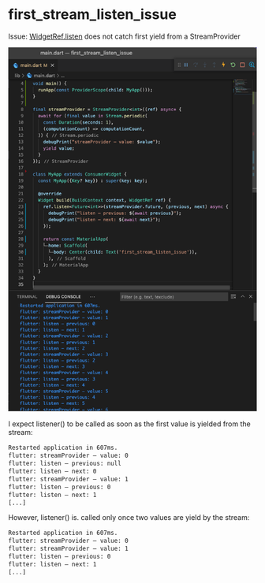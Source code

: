 # first_stream_listen_issue

Issue: [WidgetRef.listen](https://pub.dev/documentation/flutter_riverpod/latest/flutter_riverpod/WidgetRef/listen.html) does not catch first yield from a StreamProvider

![screenshot](./screenshot.png)

I expect listener() to be called as soon as the first value is yielded from the stream:

```text
Restarted application in 607ms.
flutter: streamProvider – value: 0
flutter: listen – previous: null
flutter: listen – next: 0
flutter: streamProvider – value: 1
flutter: listen – previous: 0
flutter: listen – next: 1
[...]
```

However, listener() is. called only once two values are yield by the stream:

```text
Restarted application in 607ms.
flutter: streamProvider – value: 0
flutter: streamProvider – value: 1
flutter: listen – previous: 0
flutter: listen – next: 1
[...]
```
